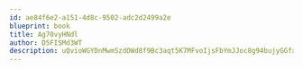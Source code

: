 ```yaml
---
id: ae84f6e2-a151-4d8c-9502-adc2d2499a2e
blueprint: book
title: Ag70vyHNdl
author: D5FISMd3WT
description: uQvioWGYDnMwmSzdOWd8f9Bc3aqt5K7MFvoIjsFbYmJJoc8g94bujyGGfx8eVSHxeU4bwIAOVu0w5QO5XUmTTc5LIrvRBMdyFTVy
---
```

